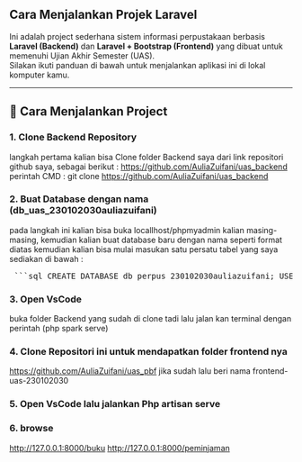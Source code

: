 ## Cara Menjalankan Projek Laravel
Ini adalah project sederhana sistem informasi perpustakaan berbasis **Laravel (Backend)** dan **Laravel + Bootstrap (Frontend)** yang dibuat untuk memenuhi Ujian Akhir Semester (UAS).  
Silakan ikuti panduan di bawah untuk menjalankan aplikasi ini di lokal komputer kamu.

---

## 🚀 Cara Menjalankan Project

### 1. Clone Backend Repository
langkah pertama kalian bisa Clone folder Backend saya dari link repositori github saya, sebagai berikut : https://github.com/AuliaZuifani/uas_backend
perintah CMD : git clone https://github.com/AuliaZuifani/uas_backend
### 2. Buat Database dengan nama (db_uas_230102030auliazuifani)
pada langkah ini kalian bisa buka locallhost/phpmyadmin kalian masing-masing, kemudian kalian buat database baru dengan nama seperti format diatas kemudian kalian bisa mulai masukan satu persatu tabel yang saya sediakan di bawah : 
<pre lang="markdown"> ```sql CREATE DATABASE db_perpus_230102030auliazuifani; USE db_perpus_230102030auliazuifani; CREATE TABLE buku ( id INT AUTO_INCREMENT PRIMARY KEY, judul VARCHAR(100), pengarang VARCHAR(100), penerbit VARCHAR(100), tahun_terbit INT ); CREATE TABLE peminjaman ( id INT AUTO_INCREMENT PRIMARY KEY, nama_peminjam VARCHAR(100), judul_buku VARCHAR(100), tanggal_pinjam DATE, tanggal_kembali DATE ); ``` </pre>


### 3. Open VsCode
buka folder Backend yang sudah di clone tadi lalu jalan kan terminal dengan perintah (php spark serve)

### 4. Clone Repositori ini untuk mendapatkan folder frontend nya
https://github.com/AuliaZuifani/uas_pbf
jika sudah lalu beri nama frontend-uas-230102030

### 5. Open VsCode lalu jalankan Php artisan serve

### 6. browse
http://127.0.0.1:8000/buku
http://127.0.0.1:8000/peminjaman


